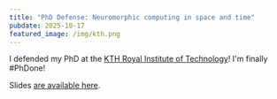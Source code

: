 ```yaml
---
title: "PhD Defense: Neuromorphic computing in space and time"
pubdate: 2025-10-17
featured_image: /img/kth.png
---
```


I defended my PhD at the [KTH Royal Institute of Technology](https://kth.se)! I'm finally #PhDone!

Slides [are available here](/slides/2510_defense/).
